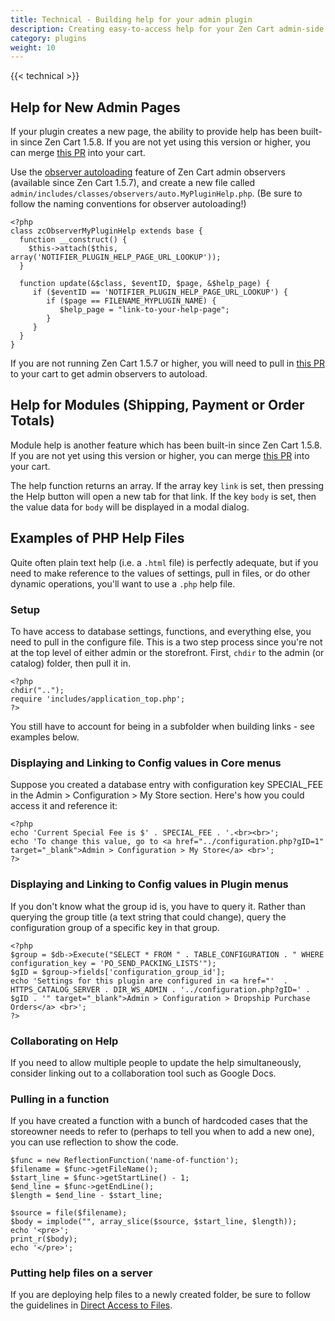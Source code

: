 ```yaml
---
title: Technical - Building help for your admin plugin 
description: Creating easy-to-access help for your Zen Cart admin-side modification
category: plugins
weight: 10
---
```


{{< technical >}}

## Help for New Admin Pages 

If your plugin creates a new page, the ability to provide help has been built-in since Zen Cart 1.5.8.  If you are not yet using this version or higher, you can merge [this PR](https://github.com/zencart/zencart/pull/4243/commits/ea92e4a950ba0c373ec081a3472d16f5030a70c1) into your cart. 

Use the [observer autoloading](https://docs.zen-cart.com/dev/code/notifiers/#auto-loaded-observers) feature of Zen Cart admin observers (available since Zen Cart 1.5.7), and create a new file called `admin/includes/classes/observers/auto.MyPluginHelp.php`.  (Be sure to follow the naming conventions for observer autoloading!)

```
<?php
class zcObserverMyPluginHelp extends base {
  function __construct() {
    $this->attach($this, array('NOTIFIER_PLUGIN_HELP_PAGE_URL_LOOKUP'));
  }

  function update(&$class, $eventID, $page, &$help_page) {
     if ($eventID == 'NOTIFIER_PLUGIN_HELP_PAGE_URL_LOOKUP') {
        if ($page == FILENAME_MYPLUGIN_NAME) {
           $help_page = "link-to-your-help-page"; 
        }
     }
  }
}
```

If you are not running Zen Cart 1.5.7 or higher, you will need to pull in [this PR](https://github.com/zencart/zencart/commit/bc195baf258c11b73f29de41020e1c0505e4d462) to your cart to get admin observers to autoload. 

## Help for Modules (Shipping, Payment or Order Totals) 

Module help is another feature which has been built-in since Zen Cart 1.5.8.  If you are not yet using this version or higher, you can merge [this PR](https://github.com/zencart/zencart/commit/77d4434ed5469c2f65e79a890ac6a4cb4fe85ac4) into your cart. 

The help function returns an array. If the array key `link` is set, then pressing the Help button will open a new tab for that link.  If the key `body` is set, then the value data for `body` will be displayed in a modal dialog.

## Examples of PHP Help Files 

Quite often plain text help (i.e. a `.html` file) is perfectly adequate, but if you need to make reference to the values of settings, pull in files, or do other dynamic operations, you'll want to use a `.php` help file.

### Setup 
To have access to database settings, functions, and everything else, you need to pull in the configure file.  This is a two step process since you're not at the top level of either admin or the storefront.  First, `chdir` to the admin (or catalog) folder, then pull it in.

```
<?php 
chdir("..");
require 'includes/application_top.php';
?>
```

You still have to account for being in a subfolder when building links - see examples below. 

### Displaying and Linking to Config values in Core menus 

Suppose you created a database entry with configuration key SPECIAL_FEE in the Admin > Configuration > My Store section.  Here's how you could access it and reference it: 

```
<?php
echo 'Current Special Fee is $' . SPECIAL_FEE . '.<br><br>';
echo 'To change this value, go to <a href="../configuration.php?gID=1" target="_blank">Admin > Configuration > My Store</a> <br>';
?>
```

### Displaying and Linking to Config values in Plugin menus 

If you don't know what the group id is, you have to query it. 
Rather than querying the group title (a text string that could change), query the configuration group of a specific key in that group. 

```
<?php 
$group = $db->Execute("SELECT * FROM " . TABLE_CONFIGURATION . " WHERE configuration_key = 'PO_SEND_PACKING_LISTS'");
$gID = $group->fields['configuration_group_id'];
echo 'Settings for this plugin are configured in <a href="'  . HTTPS_CATALOG_SERVER . DIR_WS_ADMIN . '../configuration.php?gID=' . $gID . '" target="_blank">Admin > Configuration > Dropship Purchase Orders</a> <br>';
?>
```

### Collaborating on Help 

If you need to allow multiple people to update the help simultaneously, consider linking out to a collaboration tool such as Google Docs. 

### Pulling in a function 

If you have created a function with a bunch of hardcoded cases that the storeowner needs to refer to (perhaps to tell you when to add a new one), you can use reflection to show the code. 

```
$func = new ReflectionFunction('name-of-function');
$filename = $func->getFileName();
$start_line = $func->getStartLine() - 1;
$end_line = $func->getEndLine();
$length = $end_line - $start_line;

$source = file($filename);
$body = implode("", array_slice($source, $start_line, $length));
echo '<pre>';
print_r($body);
echo '</pre>';
```

### Putting help files on a server 

If you are deploying help files to a newly created folder, be sure to follow the guidelines in [Direct Access to Files](/user/customizing/add_pages/#direct-access-to-files). 

